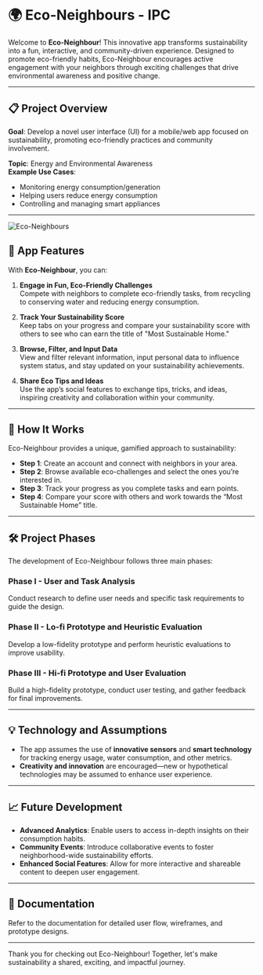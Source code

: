 # 🌍 Eco-Neighbours - IPC

Welcome to **Eco-Neighbour**! This innovative app transforms sustainability into a fun, interactive, and community-driven experience. Designed to promote eco-friendly habits, Eco-Neighbour encourages active engagement with your neighbors through exciting challenges that drive environmental awareness and positive change.

---

## 📋 Project Overview

**Goal**: Develop a novel user interface (UI) for a mobile/web app focused on sustainability, promoting eco-friendly practices and community involvement.

**Topic**: Energy and Environmental Awareness  
**Example Use Cases**:  
- Monitoring energy consumption/generation
- Helping users reduce energy consumption
- Controlling and managing smart appliances

---

![Eco-Neighbours](docs/imagem.png)


## 🌟 App Features

With **Eco-Neighbour**, you can:
1. **Engage in Fun, Eco-Friendly Challenges**  
   Compete with neighbors to complete eco-friendly tasks, from recycling to conserving water and reducing energy consumption.

2. **Track Your Sustainability Score**  
   Keep tabs on your progress and compare your sustainability score with others to see who can earn the title of "Most Sustainable Home."

3. **Browse, Filter, and Input Data**  
   View and filter relevant information, input personal data to influence system status, and stay updated on your sustainability achievements.

4. **Share Eco Tips and Ideas**  
   Use the app’s social features to exchange tips, tricks, and ideas, inspiring creativity and collaboration within your community.

---

## 🌱 How It Works

Eco-Neighbour provides a unique, gamified approach to sustainability:

- **Step 1**: Create an account and connect with neighbors in your area.
- **Step 2**: Browse available eco-challenges and select the ones you’re interested in.
- **Step 3**: Track your progress as you complete tasks and earn points.
- **Step 4**: Compare your score with others and work towards the “Most Sustainable Home” title.

---

## 🛠️ Project Phases

The development of Eco-Neighbour follows three main phases:

### Phase I - User and Task Analysis  
Conduct research to define user needs and specific task requirements to guide the design.

### Phase II - Lo-fi Prototype and Heuristic Evaluation  
Develop a low-fidelity prototype and perform heuristic evaluations to improve usability.

### Phase III - Hi-fi Prototype and User Evaluation  
Build a high-fidelity prototype, conduct user testing, and gather feedback for final improvements.

---

## 💡 Technology and Assumptions

- The app assumes the use of **innovative sensors** and **smart technology** for tracking energy usage, water consumption, and other metrics.
- **Creativity and innovation** are encouraged—new or hypothetical technologies may be assumed to enhance user experience.

---

## 📈 Future Development

- **Advanced Analytics**: Enable users to access in-depth insights on their consumption habits.
- **Community Events**: Introduce collaborative events to foster neighborhood-wide sustainability efforts.
- **Enhanced Social Features**: Allow for more interactive and shareable content to deepen user engagement.

---

## 📄 Documentation

Refer to the documentation for detailed user flow, wireframes, and prototype designs.

---

Thank you for checking out Eco-Neighbour! Together, let's make sustainability a shared, exciting, and impactful journey.
